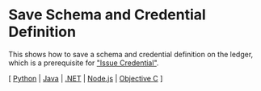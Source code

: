 # Save Schema and Credential Definition

This shows how to save a schema and credential definition on the ledger, which is
a prerequisite for ["Issue Credential"](../issue-credential/README.md).

[ [Python](../not-yet-written.md) | [Java](java/README.md) | [.NET](../not-yet-written.md) | [Node.js](../not-yet-written.md) | [Objective C](../not-yet-written.md) ]

